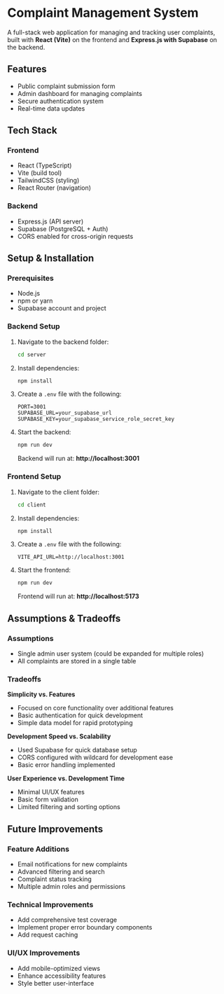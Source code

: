# Complaint Management System

A full-stack web application for managing and tracking user complaints, built with **React (Vite)** on the frontend and **Express.js with Supabase** on the backend.

## Features

-  Public complaint submission form  
-  Admin dashboard for managing complaints
-  Secure authentication system  
-  Real-time data updates  

## Tech Stack

### Frontend

- React (TypeScript)  
- Vite (build tool)  
- TailwindCSS (styling)  
- React Router (navigation)  

### Backend

- Express.js (API server)  
- Supabase (PostgreSQL + Auth)  
- CORS enabled for cross-origin requests  

## Setup & Installation

### Prerequisites

- Node.js
- npm or yarn  
- Supabase account and project  

### Backend Setup

1. Navigate to the backend folder:
   ```bash
   cd server
   ```

2. Install dependencies:
   ```bash
   npm install
   ```

3. Create a `.env` file with the following:
   ```env
   PORT=3001
   SUPABASE_URL=your_supabase_url
   SUPABASE_KEY=your_supabase_service_role_secret_key
   ```

4. Start the backend:
   ```bash
   npm run dev
   ```

   Backend will run at: **http://localhost:3001**

### Frontend Setup

1. Navigate to the client folder:
   ```bash
   cd client
   ```

2. Install dependencies:
   ```bash
   npm install
   ```

3. Create a `.env` file with the following:
   ```env
   VITE_API_URL=http://localhost:3001
   ```

4. Start the frontend:
   ```bash
   npm run dev
   ```

   Frontend will run at: **http://localhost:5173**

## Assumptions & Tradeoffs

### Assumptions

- Single admin user system (could be expanded for multiple roles)  
- All complaints are stored in a single table  

### Tradeoffs

**Simplicity vs. Features**  
- Focused on core functionality over additional features  
- Basic authentication for quick development  
- Simple data model for rapid prototyping  

**Development Speed vs. Scalability**  
- Used Supabase for quick database setup  
- CORS configured with wildcard for development ease  
- Basic error handling implemented  

**User Experience vs. Development Time**  
- Minimal UI/UX features  
- Basic form validation  
- Limited filtering and sorting options  

## Future Improvements


### Feature Additions

- Email notifications for new complaints  
- Advanced filtering and search  
- Complaint status tracking  
- Multiple admin roles and permissions  

### Technical Improvements

- Add comprehensive test coverage  
- Implement proper error boundary components  
- Add request caching  

### UI/UX Improvements

- Add mobile-optimized views  
- Enhance accessibility features  
- Style better user-interface
